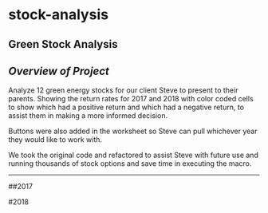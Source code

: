 # stock-analysis

**Green Stock Analysis**
---
_**Overview of Project**_
---
Analyze 12 green energy stocks for our client Steve to present to their parents. Showing the return rates for 2017 and 2018 with color coded cells to show which had a positive return and which had a negative return, to assist them in making a more informed decision. 

Buttons were also added in the worksheet so Steve can pull whichever year they would like to work with.

We took the original code and refactored to assist Steve with future use and running thousands of stock options and save time in executing the macro.

---
##2017





#2018
